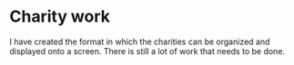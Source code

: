 # Charity work 

I have created the format in which the charities can be organized and displayed onto a screen. There is still a lot of work that needs to be done. 
